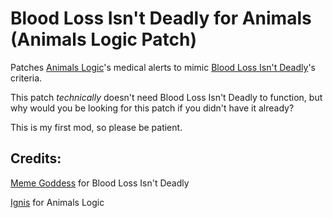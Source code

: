 # Blood Loss Isn't Deadly for Animals (Animals Logic Patch)
 Patches [Animals Logic](https://steamcommunity.com/sharedfiles/filedetails/?id=1098354593)'s medical alerts to mimic [Blood Loss Isn't Deadly](https://steamcommunity.com/sharedfiles/filedetails/?id=3008534396)'s criteria.

 This patch *technically* doesn't need Blood Loss Isn't Deadly to function, but why would you be looking for this patch if you didn't have it already?

This is my first mod, so please be patient.

## Credits:
[Meme Goddess](https://steamcommunity.com/id/MemeGoddess/myworkshopfiles/?appid=294100) for Blood Loss Isn't Deadly 

[Ignis](https://steamcommunity.com/profiles/76561198024949177/myworkshopfiles/?appid=294100) for Animals Logic
